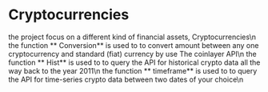 # Cryptocurrencies
the project focus on a different kind of financial assets, Cryptocurrencies\n
the function ** Conversion** is used to to convert amount between any one cryptocurrency and standard (fiat) currency by use The coinlayer API\n
the function ** Hist** is used to to query the API for historical crypto data all the way back to the year 2011\n
the function ** timeframe** is used to to query the API for time-series crypto data between two dates of your choice\n
